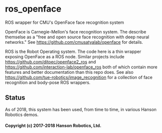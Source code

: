 # ros_openface
ROS wrapper for CMU's OpenFace face recognition system

OpenFace is Carnegie-Mellon's face recognition system. The describe themselse 
as a "free and open source face recognition with deep neural networks." See
https://github.com/cmusatyalab/openface for details.

ROS is the Robot Operating system. The code here is a thin wrapper exposing
OpenFace as a ROS node.  Similar projects include
https://github.com/ditoec/openface2_ros
and
https://github.com/interaction-lab/openface_ros
both of which contain more features and better documentation than this repo does.
See also https://github.com/tue-robotics/image_recognition
for a collection of face recognition and body-pose ROS wrappers.

## Status
As of 2018, this system has been used, from time to time, in various Hanson
Robotics demos.

#### Copyright (c) 2017-2018 Hanson Robotics, Ltd.
